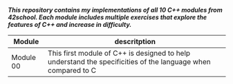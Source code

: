 ***This repository contains my implementations of all 10 C++ modules from 42school. Each module includes multiple exercises that explore the features of C++ and increase in difficulty.***

| Module | descritption |
| -------|----------------|
| Module 00 | This first module of C++ is designed to help understand the specificities of the language when compared to C |


